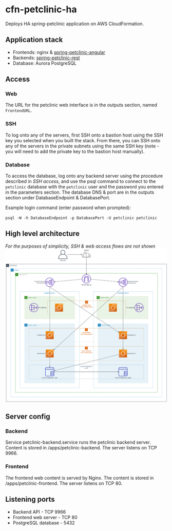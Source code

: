 # cfn-petclinic-ha
Deploys HA spring-petclinic application on AWS CloudFormation. 

## Application stack
- Frontends: nginx & [spring-petclinic-angular](https://github.com/spring-petclinic/spring-petclinic-angular)
- Backends: [spring-petclinic-rest](https://github.com/spring-petclinic/spring-petclinic-rest)
- Database: Aurora PostgreSQL

## Access
### Web
The URL for the petclinic web interface is in the outputs section, named `FrontendURL`.

### SSH
To log onto any of the servers, first SSH onto a bastion host using the SSH key you selected when you built the stack. From there, you can SSH onto any of the servers in the private subnets using the same SSH key (note - you will need to add the private key to the bastion host manually).

### Database
To access the database, log onto any backend server using the procedure described in *SSH access*, and use the psql command to connect to the `petclinic` database with the `petclinic` user and the password you entered in the parameters section. The database DNS & port are in the outputs section under DatabaseEndpoint & DatabasePort.

Example login command (enter password when prompted):

`psql -W -h DatabaseEndpoint -p DatabasePort -U petclinic petclinic`

## High level architecture
*For the purposes of simplicity, SSH & web access flows are not shown*
![architecture diagram](architecture.png)

## Server config
### Backend
Service petclinic-backend.service runs the petclinic backend server. Content is stored in /apps/petclinic-backend. The server listens on TCP 9966.
### Frontend
The frontend web content is served by Nginx. The content is stored in /apps/petclinic-frontend. The server listens on TCP 80.

## Listening ports
- Backend API - TCP 9966
- Frontend web server - TCP 80
- PostgreSQL database - 5432